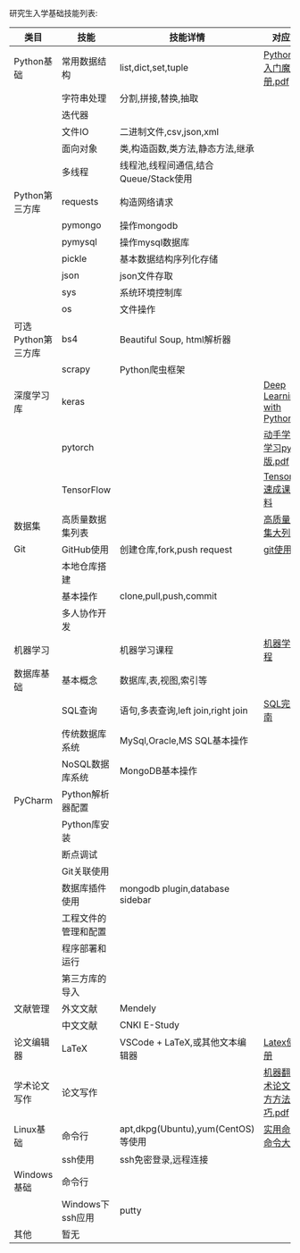研究生入学基础技能列表:

| 类目               | 技能                 | 技能详情                              | 对应文件                                                                                                                                                        |
| ------------------ | -------------------- | ------------------------------------- | --------------------------------------------------------------------------------------------------------------------------------------------------------------- |
| Python基础         | 常用数据结构         | list,dict,set,tuple                   | [Python快速入门魔力手册.pdf](https://github.com/gqduke/tyut_dm_research_resources/blob/main/training_files/Python%E5%BF%AB%E9%80%9F%E5%85%A5%E9%97%A8%E9%AD%94%E5%8A%9B%E6%89%8B%E5%86%8C.pdf)       |
|                    | 字符串处理           | 分割,拼接,替换,抽取                   |                                                                                                                                                                 |
|                    | 迭代器               |                                       |                                                                                                                                                                 |
|                    | 文件IO               | 二进制文件,csv,json,xml               |                                                                                                                                                                 |
|                    | 面向对象             | 类,构造函数,类方法,静态方法,继承      |                                                                                                                                                                 |
|                    | 多线程               | 线程池,线程间通信,结合Queue/Stack使用 |                                                                                                                                                                 |
| Python第三方库     | requests             | 构造网络请求                          |                                                                                                                                                                 |
|                    | pymongo              | 操作mongodb                           |                                                                                                                                                                 |
|                    | pymysql              | 操作mysql数据库                       |                                                                                                                                                                 |
|                    | pickle               | 基本数据结构序列化存储                |                                                                                                                                                                 |
|                    | json                 | json文件存取                          |                                                                                                                                                                 |
|                    | sys                  | 系统环境控制库                        |                                                                                                                                                                 |
|                    | os                   | 文件操作                              |                                                                                                                                                                 |
| 可选Python第三方库 | bs4                  | Beautiful Soup, html解析器            |                                                                                                                                                                 |
|                    | scrapy               | Python爬虫框架                        |                                                                                                                                                                 |
| 深度学习库         | keras                |                                       | [Deep Learning with Python.pdf](https://github.com/lvyufeng/1701_research_src/blob/master/organized_documents/admission_training/Deep_Learning_with_Python.pdf) |
|                    | pytorch              |                                       | [动手学深度学习pytorch版.pdf](https://github.com/gqduke/tyut_dm_research_resources/blob/main/training_files/%E5%8A%A8%E6%89%8B%E5%AD%A6%E6%B7%B1%E5%BA%A6%E5%AD%A6%E4%B9%A0pytorch%E7%89%88.pdf)                                                                                                                                                             |
|                    | TensorFlow           |                                       | [Tensorflow2速成课程资料](https://github.com/dipanjanS/tensorflow2-crash-course)                                                                                                                                                             |
|     数据集          | 高质量数据集列表         |                                       |    [高质量数据集大列表](https://github.com/datasets/awesome-data)                                                                                                                                     |
| Git                | GitHub使用           | 创建仓库,fork,push request            | [git使用](https://github.com/gqduke/tyut_dm_research_resources/blob/main/training_files/git%E4%BD%BF%E7%94%A8.pdf)                                                                                                                                                              |
|                    | 本地仓库搭建         |                                       |                                                                                                                                                                 |
|                    | 基本操作             | clone,pull,push,commit                |                                                                                                                                                                 |
|                    | 多人协作开发         |                                       |                                                                                                                                                                 |
| 机器学习           |                      | 机器学习课程                |      [机器学习课程](https://github.com/dair-ai/ML-YouTube-Courses)
| 数据库基础         | 基本概念             | 数据库,表,视图,索引等                 |                                                                                                                                                                 |
|                    | SQL查询              | 语句,多表查询,left join,right join    |     [SQL完全指南](https://github.com/gqduke/tyut_dm_research_resources/blob/main/training_files/sql%E5%AE%8C%E5%85%A8%E6%8C%87%E5%8D%97.md)                                                                                                                                                        |
|                    | 传统数据库系统       | MySql,Oracle,MS SQL基本操作           |                                                                                                                                                                 |
|                    | NoSQL数据库系统      | MongoDB基本操作                       |                                                                                                                                                                 |
| PyCharm            | Python解析器配置     |                                       |                                                                                                                                                                 |
|                    | Python库安装         |                                       |                                                                                                                                                                 |
|                    | 断点调试             |                                       |                                                                                                                                                                 |
|                    | Git关联使用          |                                       |                                                                                                                                                                 |
|                    | 数据库插件使用       | mongodb plugin,database sidebar       |                                                                                                                                                                 |
|                    | 工程文件的管理和配置 |                                       |                                                                                                                                                                 |
|                    | 程序部署和运行       |                                       |                                                                                                                                                                 |
|                    | 第三方库的导入       |                                       |                                                                                                                                                                 |
| 文献管理           | 外文文献             | Mendely                               |                                                                                                                                                                 |
|                    | 中文文献             | CNKI E-Study                          |                                                                                                                                                                 |
| 论文编辑器         | LaTeX                | VSCode + LaTeX,或其他文本编辑器       |   [Latex使用手册](https://github.com/gqduke/tyut_dm_research_resources/blob/main/training_files/latex%E4%BD%BF%E7%94%A8%E6%89%8B%E5%86%8C.pdf)                                                                                                                                                              |
| 学术论文写作          | 论文写作               |     |[机器翻译学术论⽂写作⽅方法和技巧.pdf](https://github.com/lvyufeng/1701_research_src/blob/master/organized_documents/admission_training/机器翻译学术论⽂文写作⽅方法和技巧.pdf)       |
| Linux基础          | 命令行               | apt,dkpg(Ubuntu),yum(CentOS)等使用    |   [实用命令行命令大列表](https://github.com/ankitshah009/awesome-terminal-hacks)                                                                                                                                                           |
|                    | ssh使用              | ssh免密登录,远程连接                  |                                                                                                                                                                 |
| Windows基础        | 命令行               |                                       |                                                                                                                                                                 |
|                    | Windows下ssh应用     | putty                                 |                                                                                                                                                                 |
| 其他               | 暂无                 |                                       |                                                                                                                                                                 |
